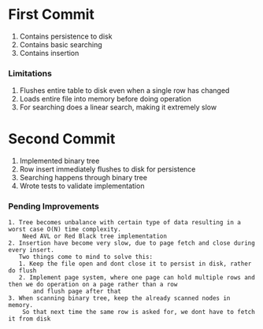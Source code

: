 
# First Commit
1. Contains persistence to disk
2. Contains basic searching
3. Contains insertion

### Limitations
1. Flushes entire table to disk even when a single row has changed
2. Loads entire file into memory before doing operation
3. For searching does a linear search, making it extremely slow


# Second Commit
1. Implemented binary tree
2. Row insert immediately flushes to disk for persistence
3. Searching happens through binary tree
4. Wrote tests to validate implementation

### Pending Improvements
    1. Tree becomes unbalance with certain type of data resulting in a worst case O(N) time complexity.
        Need AVL or Red Black tree implementation
    2. Insertion have become very slow, due to page fetch and close during every insert.
       Two things come to mind to solve this:
       1. Keep the file open and dont close it to persist in disk, rather do flush
       2. Implement page system, where one page can hold multiple rows and then we do operation on a page rather than a row
           and flush page after that
    3. When scanning binary tree, keep the already scanned nodes in memory.
        So that next time the same row is asked for, we dont have to fetch it from disk

